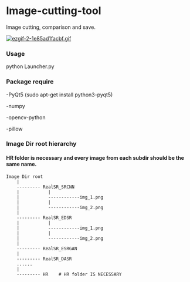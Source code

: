 # Image-cutting-tool
Image cutting, comparison and save.

[![ezgif-2-1e85ad1facbf.gif](https://i.postimg.cc/50FSdqtN/ezgif-2-1e85ad1facbf.gif)](https://postimg.cc/8JN6LvWq)

### Usage


python Launcher.py


### Package require

-PyQt5  (sudo apt-get install python3-pyqt5)

-numpy 

-opencv-python

-pillow

### Image Dir root hierarchy

#### HR folder is necessary and every image from each subdir should be the same name.

````
Image Dir root
    |
    --------- RealSR_SRCNN
    |           |
    |           ------------img_1.png
    |           |
    |           ------------img_2.png
    |
    --------- RealSR_EDSR
    |           |
    |           ------------img_1.png
    |           |
    |           ------------img_2.png
    |
    --------- RealSR_ESRGAN
    |
    --------- RealSR_DASR
    ......
    |
    --------- HR    # HR folder IS NECESSARY
````

